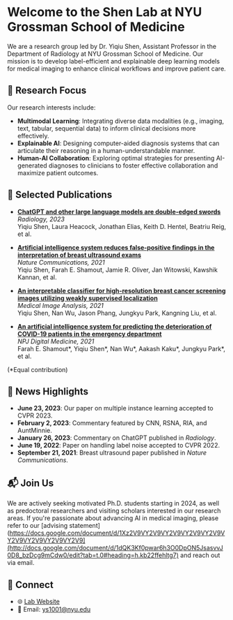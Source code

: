# Welcome to the Shen Lab at NYU Grossman School of Medicine

We are a research group led by Dr. Yiqiu Shen, Assistant Professor in the Department of Radiology at NYU Grossman School of Medicine. Our mission is to develop label-efficient and explainable deep learning models for medical imaging to enhance clinical workflows and improve patient care.

## 🔬 Research Focus

Our research interests include:

- **Multimodal Learning**: Integrating diverse data modalities (e.g., imaging, text, tabular, sequential data) to inform clinical decisions more effectively.
- **Explainable AI**: Designing computer-aided diagnosis systems that can articulate their reasoning in a human-understandable manner.
- **Human-AI Collaboration**: Exploring optimal strategies for presenting AI-generated diagnoses to clinicians to foster effective collaboration and maximize patient outcomes.

## 📄 Selected Publications

- **[ChatGPT and other large language models are double-edged swords](https://doi.org/10.1148/radiol.230163)**  
  *Radiology, 2023*  
  Yiqiu Shen, Laura Heacock, Jonathan Elias, Keith D. Hentel, Beatriu Reig, et al.

- **[Artificial intelligence system reduces false-positive findings in the interpretation of breast ultrasound exams](https://www.nature.com/articles/s41467-021-26023-2)**  
  *Nature Communications, 2021*  
  Yiqiu Shen, Farah E. Shamout, Jamie R. Oliver, Jan Witowski, Kawshik Kannan, et al.

- **[An interpretable classifier for high-resolution breast cancer screening images utilizing weakly supervised localization](https://doi.org/10.1016/j.media.2020.101908)**  
  *Medical Image Analysis, 2021*  
  Yiqiu Shen, Nan Wu, Jason Phang, Jungkyu Park, Kangning Liu, et al.

- **[An artificial intelligence system for predicting the deterioration of COVID-19 patients in the emergency department](https://www.nature.com/articles/s41746-021-00453-0)**  
  *NPJ Digital Medicine, 2021*  
  Farah E. Shamout*, Yiqiu Shen*, Nan Wu*, Aakash Kaku*, Jungkyu Park*, et al.

(*Equal contribution)

## 📢 News Highlights

- **June 23, 2023**: Our paper on multiple instance learning accepted to CVPR 2023.
- **February 2, 2023**: Commentary featured by CNN, RSNA, RIA, and AuntMinnie.
- **January 26, 2023**: Commentary on ChatGPT published in *Radiology*.
- **June 19, 2022**: Paper on handling label noise accepted to CVPR 2022.
- **September 21, 2021**: Breast ultrasound paper published in *Nature Communications*.

## 📬 Join Us

We are actively seeking motivated Ph.D. students starting in 2024, as well as predoctoral researchers and visiting scholars interested in our research areas. If you're passionate about advancing AI in medical imaging, please refer to our [advising statement](https://docs.google.com/document/d/1Xz2V9VY2V9VY2V9VY2V9VY2V9VY2V9VY2V9VY2V9VY2V9](http://docs.google.com/document/d/1dQK3Kf0pwar6h3O0DpON5JsasvvJ0D8_bzDcg9mCdw0/edit?tab=t.0#heading=h.kb22ffehltg7) and reach out via email.

## 🔗 Connect

- 🌐 [Lab Website](https://seyiqi.github.io/)
- 📧 Email: ys1001@nyu.edu
